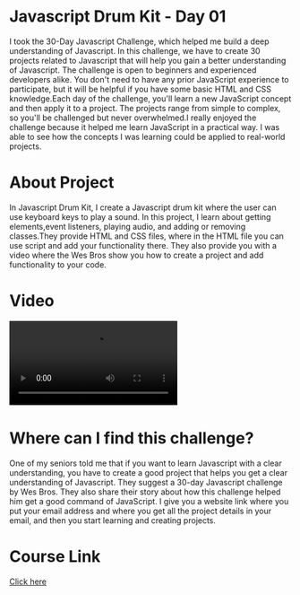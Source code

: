 # Javascript Drum Kit - Day 01
I took the 30-Day Javascript Challenge, which helped me build a deep understanding of Javascript. In this challenge, we have to create 30 projects related to Javascript that will help you gain a better understanding of Javascript. The challenge is open to beginners and experienced developers alike. You don't need to have any prior JavaScript experience to participate, but it will be helpful if you have some basic HTML and CSS knowledge.Each day of the challenge, you'll learn a new JavaScript concept and then apply it to a project. The projects range from simple to complex, so you'll be challenged but never overwhelmed.I really enjoyed the challenge because it helped me learn JavaScript in a practical way. I was able to see how the concepts I was learning could be applied to real-world projects.

# About Project
In Javascript Drum Kit, I create a Javascript drum kit where the user can use keyboard keys to play a sound. In this project, I learn about getting elements,event listeners, playing audio, and adding or removing classes.They provide HTML and CSS files, where in the HTML file you can use script and add your functionality there. They also provide you with a video where the Wes Bros show you how to create a project and add functionality to your code.

# Video 

<video src="Javascript%20Drum%20Kit%20Video.mp4" controls title="Title"></video>
 
# Where can I find this challenge?

One of my seniors told me that if you want to learn Javascript with a clear understanding, you have to create a good project that helps you get a clear understanding of Javascript. They suggest a 30-day Javascript challenge by Wes Bros. They also share their story about how this challenge helped him get a good command of JavaScript. I give you a website link where you put your email address and where you get all the project details in your email, and then you start learning and creating projects. 
# Course Link 
<a href="https://javascript30.com/">Click here</a>

